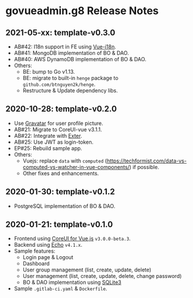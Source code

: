 # govueadmin.g8 Release Notes

## 2021-05-xx: template-v0.3.0

- AB#42: I18n support in FE using [Vue-i18n](https://kazupon.github.io/vue-i18n/).
- AB#41: MongoDB implementation of BO & DAO.
- AB#40: AWS DynamoDB implementation of BO & DAO.
- Others:
  - BE: bump to Go v1.13.
  - BE: migrate to built-in `henge` package to `github.com/btnguyen2k/henge`.
  - Restructure & Update dependency libs.

## 2020-10-28: template-v0.2.0

- Use [Gravatar](https://gravatar.com/) for user profile picture.
- AB#21: Migrate to CoreUI-vue v3.1.1.
- AB#22: Integrate with [Exter](https://github.com/btnguyen2k/exter).
- AB#25: Use JWT as login-token.
- EP#25: Rebuild sample app.
- Others:
  - Vuejs: replace `data` with `computed` (https://techformist.com/data-vs-computed-vs-watcher-in-vue-components/) if possible.
  - Other fixes and enhancements.


## 2020-01-30: template-v0.1.2

- PostgreSQL implementation of BO & DAO.


## 2020-01-21: template-v0.1.0

- Frontend using [CoreUI for Vue.js](https://coreui.io/vue/) `v3.0.0-beta.3`.
- Backend using [Echo](https://echo.labstack.com) `v4.1.x`.
- Sample features:
  - Login page & Logout
  - Dashboard
  - User group management (list, create, update, delete)
  - User management (list, create, update, delete, change password)
  - BO & DAO implementation using [SQLite3](https://github.com/mattn/go-sqlite3)
- Sample `.gitlab-ci.yaml` & `Dockerfile`.
